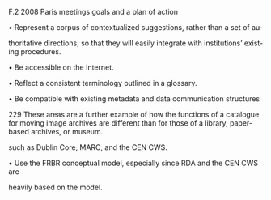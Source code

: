 F.2 2008 Paris meetings goals and a plan of
action

•	 Represent a corpus of contextualized suggestions, rather than a set of au-

thoritative directions, so that they will easily integrate with institutions’ exist-
ing procedures.

•	 Be accessible on the Internet.

•	 Reflect a consistent terminology outlined in a glossary.

•	 Be compatible with existing metadata and data communication structures

229  These areas are a further example of how the functions of a catalogue for moving image archives are
different than for those of a library, paper-based archives, or museum.



such as Dublin Core, MARC, and the CEN CWS.

•	 Use the FRBR conceptual model, especially since RDA and the CEN CWS are

heavily based on the model.
